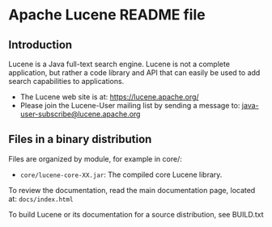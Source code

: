# Apache Lucene README file

## Introduction

Lucene is a Java full-text search engine.  Lucene is not a complete
application, but rather a code library and API that can easily be used
to add search capabilities to applications.

 * The Lucene web site is at: https://lucene.apache.org/
 * Please join the Lucene-User mailing list by sending a message to:
   java-user-subscribe@lucene.apache.org

## Files in a binary distribution

Files are organized by module, for example in core/:

* `core/lucene-core-XX.jar`:
  The compiled core Lucene library.

To review the documentation, read the main documentation page, located at:
`docs/index.html`

To build Lucene or its documentation for a source distribution, see BUILD.txt
